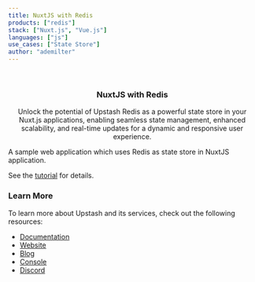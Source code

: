 ```yaml
---
title: NuxtJS with Redis
products: ["redis"]
stack: ["Nuxt.js", "Vue.js"]
languages: ["js"]
use_cases: ["State Store"]
author: "ademilter"
---
```


<br />
<div align="center">

  <h3 align="center">NuxtJS with Redis</h3>

  <p align="center">
   Unlock the potential of Upstash Redis as a powerful state store in your Nuxt.js applications, enabling seamless state management, enhanced scalability, and real-time updates for a dynamic and responsive user experience.
  </p>
</div>

A sample web application which uses Redis as state store in NuxtJS application.

See the [tutorial](https://upstash.com/docs/redis/tutorials/nuxtjs_with_redis) for details.

### Learn More

To learn more about Upstash and its services, check out the following resources:

- [Documentation](https://docs.upstash.com)
- [Website](https://upstash.com)
- [Blog](https://upstash.com/blog)
- [Console](https://console.upstash.com)
- [Discord](https://upstash.com/discord)


